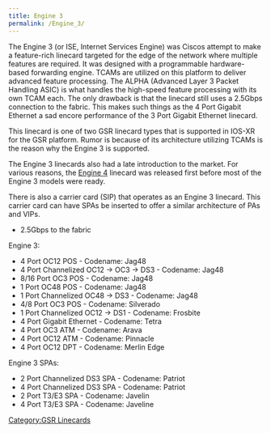 ```yaml
---
title: Engine 3
permalink: /Engine_3/
---
```


The Engine 3 (or ISE, Internet Services Engine) was Ciscos attempt to make a feature-rich linecard targeted for the edge of the network where multiple features are required. It was designed with a programmable hardware-based forwarding engine. TCAMs are utilized on this platform to deliver advanced feature processing. The ALPHA (Advanced Layer 3 Packet Handling ASIC) is what handles the high-speed feature processing with its own TCAM each. The only drawback is that the linecard still uses a 2.5Gbps connection to the fabric. This makes such things as the 4 Port Gigabit Ethernet a sad encore performance of the 3 Port Gigabit Ethernet linecard.

This linecard is one of two GSR linecard types that is supported in IOS-XR for the GSR platform. Rumor is because of its architecture utilizing TCAMs is the reason why the Engine 3 is supported.

The Engine 3 linecards also had a late introduction to the market. For various reasons, the [Engine 4](/Engine_4 "wikilink") linecard was released first before most of the Engine 3 models were ready.

There is also a carrier card (SIP) that operates as an Engine 3 linecard. This carrier card can have SPAs be inserted to offer a similar architecture of PAs and VIPs.

-   2.5Gbps to the fabric

Engine 3:

-   4 Port OC12 POS - Codename: Jag48
-   4 Port Channelized OC12 -&gt; OC3 -&gt; DS3 - Codename: Jag48
-   8/16 Port OC3 POS - Codename: Jag48
-   1 Port OC48 POS - Codename: Jag48
-   1 Port Channelized OC48 -&gt; DS3 - Codename: Jag48
-   4/8 Port OC3 POS - Codename: Silverado
-   1 Port Channelized OC12 -&gt; DS1 - Codename: Frosbite
-   4 Port Gigabit Ethernet - Codename: Tetra
-   4 Port OC3 ATM - Codename: Arava
-   4 Port OC12 ATM - Codename: Pinnacle
-   4 Port OC12 DPT - Codename: Merlin Edge

Engine 3 SPAs:

-   2 Port Channelized DS3 SPA - Codename: Patriot
-   4 Port Channelized DS3 SPA - Codename: Patriot
-   2 Port T3/E3 SPA - Codename: Javelin
-   4 Port T3/E3 SPA - Codename: Javeline

[Category:GSR Linecards](/Category:GSR_Linecards "wikilink")